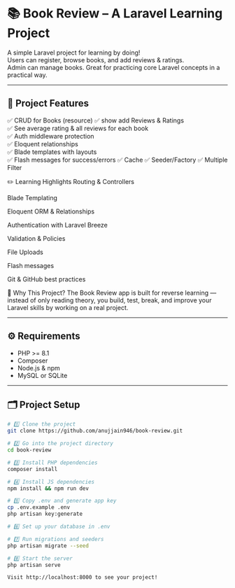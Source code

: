 # 📚 Book Review – A Laravel Learning Project

A simple Laravel project for learning by doing!  
Users can register, browse books, and add reviews & ratings.  
Admin can manage books. Great for practicing core Laravel concepts in a practical way.

---

## 🚀 Project Features  
✅ CRUD for Books (resource)
✅ show add Reviews & Ratings  
✅ See average rating & all reviews for each book  
✅ Auth middleware protection  
✅ Eloquent relationships  
✅ Blade templates with layouts  
✅ Flash messages for success/errors
✅ Cache
✅ Seeder/Factory
✅ Multiple Filter



✏️ Learning Highlights
Routing & Controllers

Blade Templating

Eloquent ORM & Relationships

Authentication with Laravel Breeze

Validation & Policies

File Uploads

Flash messages

Git & GitHub best practices

📖 Why This Project?
The Book Review app is built for reverse learning — instead of only reading theory, you build, test, break, and improve your Laravel skills by working on a real project.



---

## ⚙️ Requirements
- PHP >= 8.1
- Composer
- Node.js & npm
- MySQL or SQLite

---

## 🗂️ Project Setup

```bash
# 1️⃣ Clone the project
git clone https://github.com/anujjain946/book-review.git

# 2️⃣ Go into the project directory
cd book-review

# 3️⃣ Install PHP dependencies
composer install

# 4️⃣ Install JS dependencies
npm install && npm run dev

# 5️⃣ Copy .env and generate app key
cp .env.example .env
php artisan key:generate

# 6️⃣ Set up your database in .env

# 7️⃣ Run migrations and seeders
php artisan migrate --seed

# 8️⃣ Start the server
php artisan serve

Visit http://localhost:8000 to see your project!

